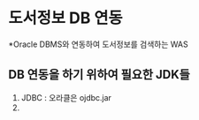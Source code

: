 # 도서정보 DB 연동
*Oracle DBMS와 연동하여 도서정보를 검색하는 WAS

## DB 연동을 하기 위하여 필요한 JDK들
1. JDBC : 오라클은 ojdbc.jar
2.